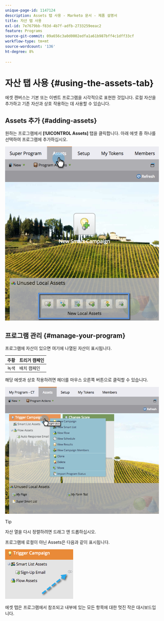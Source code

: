 ```yaml
---
unique-page-id: 1147124
description: Assets 탭 사용 - Marketo 문서 - 제품 설명서
title: 자산 탭 사용
exl-id: 7e7679bb-f83d-4b7f-adfb-2733259eeac2
feature: Programs
source-git-commit: 09a656c3a0d0002edfa1a61b987bff4c1dff33cf
workflow-type: tm+mt
source-wordcount: '136'
ht-degree: 8%

---
```


# 자산 탭 사용 {#using-the-assets-tab}

에셋 캔버스는 기본 또는 이벤트 프로그램을 시각적으로 표현한 것입니다. 로컬 자산을 추가하고 기존 자산과 상호 작용하는 데 사용할 수 있습니다.

## Assets 추가 {#adding-assets}

원하는 프로그램에서 **[!UICONTROL Assets]** 탭을 클릭합니다. 아래 에셋 중 하나를 선택하여 프로그램에 추가하십시오.

![](assets/programassets.png)

## 프로그램 관리  {#manage-your-program}

프로그램에 자산이 있으면 여기에 나열된 자산이 표시됩니다.

| 주황 | 트리거 캠페인 |
|---|---|
| 녹색 | 배치 캠페인 |

해당 에셋과 상호 작용하려면 헤더를 마우스 오른쪽 버튼으로 클릭할 수 있습니다.

![](assets/assetsprefilled.png)

>[!TIP]
>
>자산 열을 다시 정렬하려면 드래그 앤 드롭하십시오.

프로그램에 로컬이 아닌 Assets은 다음과 같이 표시됩니다.

![](assets/image2014-9-18-16-3a30-3a33.png)

에셋 탭은 프로그램에서 참조되고 내부에 있는 모든 항목에 대한 멋진 작은 대시보드입니다.
